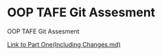 # OOP TAFE Git Assesment
 OOP TAFE Git Assesment

 [Link to Part One(Including Changes.md)](../Part1/Part1.md)